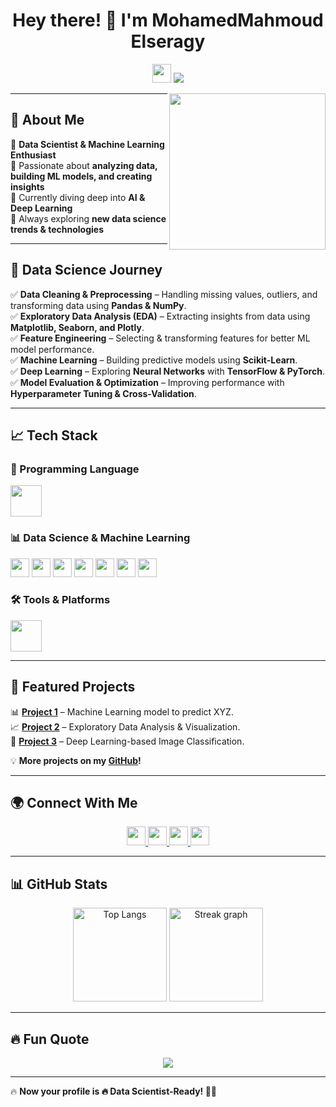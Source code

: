 <h1 align="center">Hey there! 👋 I'm MohamedMahmoud Elseragy</h1>

<p align="center">
  <img src="https://media.giphy.com/media/hvRJCLFzcasrR4ia7z/giphy.gif" width="30px">
  <img src="https://readme-typing-svg.herokuapp.com?font=Fira+Code&size=22&pause=1000&color=F7B93E&center=true&vCenter=true&width=500&lines=Data+Scientist+%7C+Machine+Learning+%7C+AI+Enthusiast;Turning+Data+Into+Decisions;Exploring+the+World+of+ML+%26+AI" />
</p>

<img align="right" src="https://media.giphy.com/media/iIqmM5tTjmpOB9mpbn/giphy.gif" width="250">

---

## 🚀 About Me  
🔹 **Data Scientist & Machine Learning Enthusiast**  
🔹 Passionate about **analyzing data, building ML models, and creating insights**  
🔹 Currently diving deep into **AI & Deep Learning**  
🔹 Always exploring **new data science trends & technologies**  

---

## 🔬 Data Science Journey  

✅ **Data Cleaning & Preprocessing** – Handling missing values, outliers, and transforming data using **Pandas & NumPy**.  
✅ **Exploratory Data Analysis (EDA)** – Extracting insights from data using **Matplotlib, Seaborn, and Plotly**.  
✅ **Feature Engineering** – Selecting & transforming features for better ML model performance.  
✅ **Machine Learning** – Building predictive models using **Scikit-Learn**.  
✅ **Deep Learning** – Exploring **Neural Networks** with **TensorFlow & PyTorch**.  
✅ **Model Evaluation & Optimization** – Improving performance with **Hyperparameter Tuning & Cross-Validation**.  

---

## 📈 Tech Stack  

### 🐍 Programming Language  
<p align="left">
  <img src="https://skillicons.dev/icons?i=python" height="50" />
</p>

### 📊 Data Science & Machine Learning  
<p align="left">
  <img src="https://img.shields.io/badge/Pandas-150458?logo=pandas&logoColor=white&style=for-the-badge" height="30" />
  <img src="https://img.shields.io/badge/NumPy-013243?logo=numpy&logoColor=white&style=for-the-badge" height="30" />
  <img src="https://img.shields.io/badge/Matplotlib-11557C?logo=matplotlib&logoColor=white&style=for-the-badge" height="30" />
  <img src="https://img.shields.io/badge/Seaborn-009688?logo=seaborn&logoColor=white&style=for-the-badge" height="30" />
  <img src="https://img.shields.io/badge/Scikit--learn-F7931E?logo=scikit-learn&logoColor=white&style=for-the-badge" height="30" />
  <img src="https://img.shields.io/badge/TensorFlow-FF6F00?logo=tensorflow&logoColor=white&style=for-the-badge" height="30" />
  <img src="https://img.shields.io/badge/PyTorch-EE4C2C?logo=pytorch&logoColor=white&style=for-the-badge" height="30" />
</p>

### 🛠️ Tools & Platforms  
<p align="left">
  <img src="https://skillicons.dev/icons?i=jupyter,github,vscode" height="50" />
</p>

---

## 🚀 Featured Projects  

📊 **[Project 1](https://github.com/YOUR_GITHUB_USERNAME/PROJECT1)** – Machine Learning model to predict XYZ.  
📈 **[Project 2](https://github.com/YOUR_GITHUB_USERNAME/PROJECT2)** – Exploratory Data Analysis & Visualization.  
🤖 **[Project 3](https://github.com/YOUR_GITHUB_USERNAME/PROJECT3)** – Deep Learning-based Image Classification.  

💡 **More projects on my [GitHub](https://github.com/YOUR_GITHUB_USERNAME?tab=repositories)!**  

---

## 🌍 Connect With Me  

<p align="center">
  <a href="https://linkedin.com/in/YOUR_LINKEDIN">
    <img src="https://img.shields.io/badge/LinkedIn-0A66C2?style=for-the-badge&logo=linkedin&logoColor=white" height="30" />
  </a>
  <a href="mailto:YOUR_EMAIL">
    <img src="https://img.shields.io/badge/Email-D14836?style=for-the-badge&logo=gmail&logoColor=white" height="30" />
  </a>
  <a href="https://www.kaggle.com/YOUR_KAGGLE">
    <img src="https://img.shields.io/badge/Kaggle-20BEFF?style=for-the-badge&logo=kaggle&logoColor=white" height="30" />
  </a>
  <a href="https://github.com/YOUR_GITHUB_USERNAME">
    <img src="https://img.shields.io/github/followers/YOUR_GITHUB_USERNAME?label=Follow&style=social" height="30" />
  </a>
</p>

---

## 📊 GitHub Stats  

<p align="center">
  <img src="https://github-readme-stats.vercel.app/api/top-langs?username=YOUR_GITHUB_USERNAME&locale=en&hide_title=false&layout=compact&card_width=320&langs_count=7&theme=radical&hide_border=true" height="150" alt="Top Langs"/>
  <img src="https://streak-stats.demolab.com?user=YOUR_GITHUB_USERNAME&theme=radical&hide_border=true" height="150" alt="Streak graph"/>
</p>

---

## 🔥 Fun Quote  

<p align="center">
  <img src="https://quotes-github-readme.vercel.app/api?type=horizontal&theme=tokyonight"/>
</p>

---

🔥 **Now your profile is 🔥 Data Scientist-Ready! 🚀💡**  

